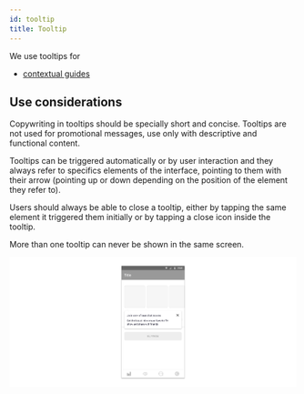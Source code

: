 ```yaml
---
id: tooltip
title: Tooltip
---
```


We use tooltips for

* [contextual guides](../feedback-scenarios/contextual-guide.mdx)

## Use considerations

Copywriting in tooltips should be specially short and concise. Tooltips are not used for promotional messages, use only with descriptive and functional content. 

Tooltips can be triggered automatically or by user interaction and they always refer to specifics elements of the interface, pointing to them with their arrow \(pointing up or down depending on the position of the element they refer to\).

Users should always be able to close a tooltip, either by tapping the same element it triggered them initially or by tapping a close icon inside the tooltip.

More than one tooltip can never be shown in the same screen.

![](../../../img/android_tooltip.jpg)

